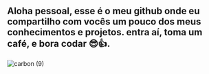 ## Aloha pessoal, esse é o meu github onde eu compartilho com vocês um pouco dos meus conhecimentos e projetos. entra aí, toma um café, e bora codar 😎👍.  

![carbon (9)](https://github.com/user-attachments/assets/85afafdb-a858-42d1-91f2-02ff91bf5998)

<!--
- 🔭 I’m currently working on ...
- 🌱 I’m currently learning ...
- 👯 I’m looking to collaborate on ...
- 🤔 I’m looking for help with ...
- 💬 Ask me about ...
- 📫 How to reach me: ...
- 😄 Pronouns: ...
- ⚡ Fun fact: ...
-->
